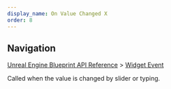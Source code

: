 ```yaml
---
display_name: On Value Changed X
order: 8
---
```

## Navigation

[Unreal Engine Blueprint API Reference](https://dev.epicgames.com/documentation/en-us/unreal-engine/BlueprintAPI) > [Widget Event](https://dev.epicgames.com/documentation/en-us/unreal-engine/BlueprintAPI/WidgetEvent)

Called when the value is changed by slider or typing.
